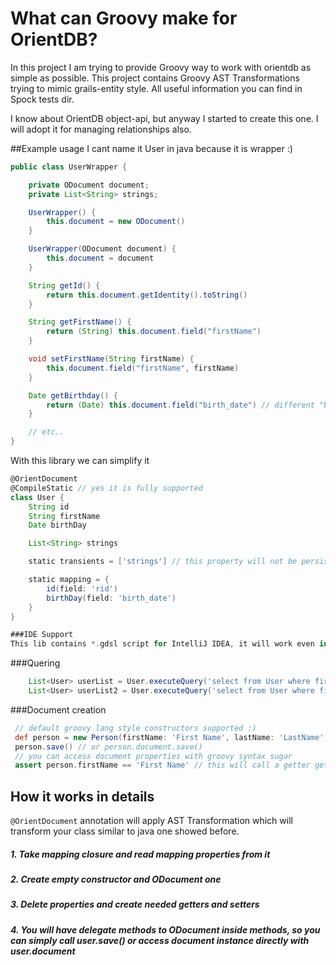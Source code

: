 # What can Groovy make for OrientDB?

In this project I am trying to provide Groovy way to work with orientdb as simple as possible.
This project contains Groovy AST Transformations trying to mimic grails-entity style.
All useful information you can find in Spock tests dir.

I know about OrientDB object-api, but anyway I started to create this one. I will adopt it for managing relationships also.

##Example usage
I cant name it User in java because it is wrapper :)

```java
public class UserWrapper {

    private ODocument document;
    private List<String> strings;

    UserWrapper() {
        this.document = new ODocument()
    }

    UserWrapper(ODocument document) {
        this.document = document
    }

    String getId() {
        return this.document.getIdentity().toString()
    }

    String getFirstName() {
        return (String) this.document.field("firstName")
    }

    void setFirstName(String firstName) {
        this.document.field("firstName", firstName)
    }

    Date getBirthday() {
        return (Date) this.document.field("birth_date") // different "birth_date" field name
    }

    // etc..
}
```
With this library we can simplify it

```groovy
@OrientDocument
@CompileStatic // yes it is fully supported
class User {
    String id
    String firstName
    Date birthDay

    List<String> strings

    static transients = ['strings'] // this property will not be persisted into database

    static mapping = {
        id(field: 'rid')
        birthDay(field: 'birth_date')
    }
}

###IDE Support
This lib contains *.gdsl script for IntelliJ IDEA, it will work even in Community Edition, so code completion is not a problem.
```
###Quering
```groovy
    List<User> userList = User.executeQuery('select from User where firstName=?', 'Bart')
    List<User> userList2 = User.executeQuery('select from User where firstName=:a and lastName=:b', [a: 'Bart', b: 'Simpson'])
```
###Document creation

```groovy
 // default groovy lang style constructors supported :)
 def person = new Person(firstName: 'First Name', lastName: 'LastName', birthDay: new Date())
 person.save() // or person.document.save()
 // you can access document properties with groovy syntax sugar
 assert person.firstName == 'First Name' // this will call a getter getFirstName()
```

## How it works in details
``` @OrientDocument ``` annotation will apply AST Transformation which will transform your class similar to java one showed before.
##### 1. Take mapping closure and read mapping properties from it
##### 2. Create empty constructor and ODocument one
##### 3. Delete properties and create needed getters and setters
##### 4. You will have delegate methods to ODocument inside methods, so you can simply call user.save() or access document instance directly with user.document